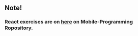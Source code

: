 ## Note!
### React exercises are on <a href='https://github.com/Claudiferock/Mobile-Programming/tree/master/React'>here</a> on Mobile-Programming Ropository.

